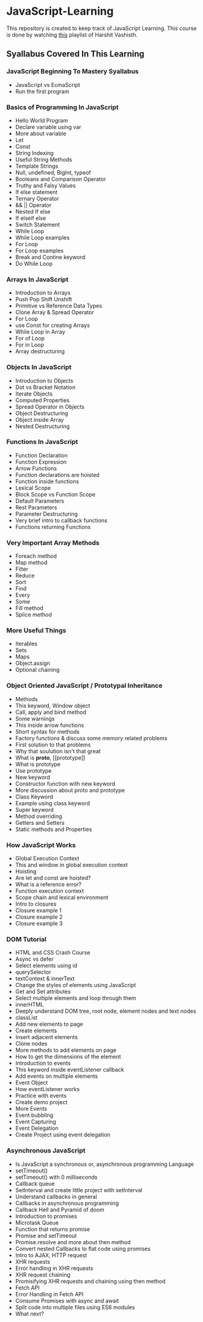 # JavaScript-Learning

This repository is created to keep track of JavaScript Learning. This course is done by watching <a href="https://www.youtube.com/playlist?list=PLwgFb6VsUj_n15Cg_y2ULKfsOR1XiQqPx">this</a> playlist of Harshit Vashisth.

## Syallabus Covered In This Learning

### JavaScript Beginning To Mastery Syallabus
 * JavaScript vs EcmaScript
 * Run the first program
 
### Basics of Programming In JavaScript
 * Hello World Program
 * Declare variable using var
 * More about variable
 * Let
 * Const
 * String Indexing
 * Useful String Methods
 * Template Strings
 * Null, undefined, BigInt, typeof
 * Booleans and Comparison Operator
 * Truthy and Falsy Values
 * If else statement
 * Ternary Operator
 * && || Operator
 * Nested If else
 * If elseif else
 * Switch Statement
 * While Loop
 * While Loop examples
 * For Loop
 * For Loop examples
 * Break and Contine keyword
 * Do While Loop

### Arrays In JavaScript
 * Introduction to Arrays
 * Push Pop Shift Unshift
 * Primitive vs Reference Data Types
 * Clone Array & Spread Operator
 * For Loop
 * use Const for creating Arrays
 * While Loop in Array
 * For of Loop
 * For in Loop
 * Array destructuring

### Objects In JavaScript
 * Introduction to Objects
 * Dot vs Bracket Notation
 * Iterate Objects
 * Computed Properties
 * Spread Operator in Objects
 * Object Destructuring
 * Object inside Array
 * Nested Destructuring

### Functions In JavaScript
 * Function Declaration
 * Function Expression
 * Arrow Functions
 * Function declarations are hoisted
 * Function inside functions
 * Lexical Scope
 * Block Scope vs Function Scope
 * Default Parameters
 * Rest Parameters
 * Parameter Destructuring
 * Very brief intro to callback functions
 * Functions returning Functions

### Very Important Array Methods
 * Foreach method
 * Map method
 * Filter
 * Reduce
 * Sort
 * Find
 * Every
 * Some
 * Fill method
 * Splice method

### More Useful Things
 * Iterables
 * Sets
 * Maps
 * Object.assign
 * Optional chaining

### Object Oriented JavaScript / Prototypal Inheritance
 * Methods
 * This keyword, Window object
 * Call, apply and bind method
 * Some warnings
 * This inside arrow functions
 * Short syntax for methods
 * Factory functions & discuss some memory related problems
 * First solution to that problems
 * Why that soulution isn't that great
 * What is __proto__, [[prototype]]
 * What is prototype
 * Use prototype
 * New keyword
 * Constructor function with new keyword
 * More discussion about proto and prototype
 * Class Keyword
 * Example using class keyword
 * Super keyword
 * Method overriding
 * Getters and Setters
 * Static methods and Properties

### How JavaScript Works
 * Global Execution Context
 * This and window in global execution context
 * Hoisting
 * Are let and const are hoisted?
 * What is a reference error?
 * Function execution context
 * Scope chain and lexical environment
 * Intro to closures
 * Closure example 1
 * Closure example 2
 * Closure example 3

### DOM Tutorial
 * HTML and CSS Crash Course
 * Async vs defer
 * Select elements using id
 * querySelector
 * textContext & innerText
 * Change the styles of elements using JavaScript
 * Get and Set attributes
 * Select multiple elements and loop through them
 * innerHTML
 * Deeply understand DOM tree, root node, element nodes and text nodes
 * classList
 * Add new elements to page
 * Create elements
 * Insert adjacent elements
 * Clone nodes
 * More methods to add elements on page
 * How to get the dimensions of the element
 * Introduction to events
 * This keyword inside eventListener callback
 * Add events on multiple elements
 * Event Object
 * How eventListener works
 * Practice with events
 * Create demo project
 * More Events
 * Event bubbling
 * Event Capturing
 * Event Delegation
 * Create Project using event delegation

### Asynchronous JavaScript
 * Is JavaScript a synchronous or, asynchronous programming Language
 * setTimeout()
 * setTimeout() with 0 milliseconds
 * Callback queue
 * SetInterval and create little project with setInterval
 * Understand callbacks in general
 * Callbacks in asynchronous programming
 * Callback Hell and Pyramid of doom
 * Introduction to promises
 * Microtask Queue
 * Function that returns promise
 * Promise and setTimeout
 * Promise.resolve and more about then method
 * Convert nested Callbacks to flat code using promises
 * Intro to AJAX, HTTP request
 * XHR requests
 * Error handling in XHR requests
 * XHR request chaining
 * Promisifying XHR requests and chaining using then method
 * Fetch API
 * Error Handling in Fetch API
 * Consume Promises with async and await
 * Split code into multiple files using ES6 modules
 * What next?
